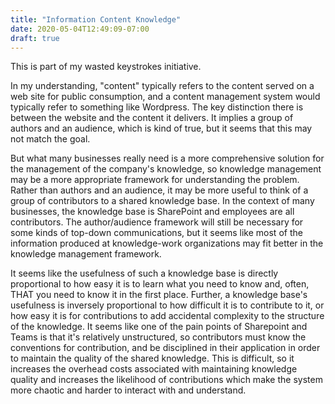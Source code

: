 ```yaml
---
title: "Information Content Knowledge"
date: 2020-05-04T12:49:09-07:00
draft: true
---
```


This is part of my wasted keystrokes initiative.

In my understanding, "content" typically refers to the content served on a web site for public consumption, and a content management system would typically refer to something like Wordpress. The key distinction there is between the website and the content it delivers. It implies a group of authors and an audience, which is kind of true, but it seems that this may not match the goal.
  
But what many businesses really need is a more comprehensive solution for the management of the company's knowledge, so knowledge management may be a more appropriate framework for understanding the problem. Rather than authors and an audience, it may be more useful to think of a group of contributors to a shared knowledge base. In the context of many businesses, the knowledge base is SharePoint and employees are all contributors. The author/audience framework will still be necessary for some kinds of top-down communications, but it seems like most of the information produced at knowledge-work organizations may fit better in the knowledge management framework.

It seems like the usefulness of such a knowledge base is directly proportional to how easy it is to learn what you need to know and, often, THAT you need to know it in the first place. Further, a knowledge base's usefulness is inversely proportional to how difficult it is to contribute to it, or how easy it is for contributions to add accidental complexity to the structure of the knowledge. It seems like one of the pain points of Sharepoint and Teams is that it's relatively unstructured, so contributors must know the conventions for contribution, and be disciplined in their application in order to maintain the quality of the shared knowledge. This is difficult, so it increases the overhead costs associated with maintaining knowledge quality and increases the likelihood of contributions which make the system more chaotic and harder to interact with and understand.
    
